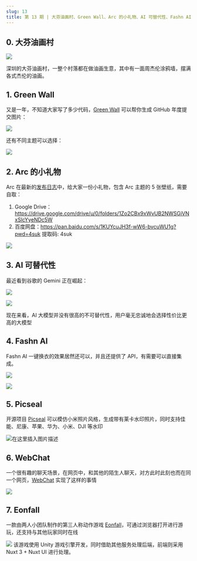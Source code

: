 ```yaml
---
slug: 13
title: 第 13 期 | 大芬油画村、Green Wall、Arc 的小礼物、AI 可替代性、Fashn AI、Picseal、WebChat、Eonfall……
---
```




## 0. 大芬油画村

![](https://img.wukaipeng.com//2024/12/26-233301-L6CIVN-5daa466e267642fa86759470ea06e63a.png)

深圳的大芬油画村，一整个村落都在做油画生意，其中有一面周杰伦涂鸦墙，摆满各式杰伦的油画。


## 1. Green Wall

又是一年，不知道大家写了多少代码，[Green Wall](https://green-wall.leoku.dev/) 可以帮你生成 GitHub 年度提交图片：

![](https://img.wukaipeng.com//2024/12/26-233301-w7ovdn-064f0054c8a5410d9a931b4cf21536e0.png)

还有不同主题可以选择：

![](https://img.wukaipeng.com//2024/12/26-233301-tjPAM2-ad44587ae9444007b961de1e02377f4d.gif)

## 2. Arc 的小礼物

Arc 在最新的[发布日志](https://arc.net/e/5358013E-071A-4C95-82C5-F6E4D1F725FA)中，给大家一份小礼物，包含 Arc 主题的 5 张壁纸，需要自取：
1. Google Drive： https://drive.google.com/drive/u/0/folders/1Zo2CBx9xWvUB2NWSGiVNxSlcYyeNDc5W
2. 百度网盘：https://pan.baidu.com/s/1KUYcuJH3f-wW6-bvcuWU1g?pwd=4suk 提取码: 4suk

![](https://img.wukaipeng.com//2024/12/26-233301-71nfWb-d171cf16edd84dc397a1c6ddcbfcf080.png)

## 3. AI 可替代性

最近看到谷歌的 Gemini 正在崛起：

![](https://img.wukaipeng.com//2024/12/26-233302-uK0CnM-a8841f05730349f3b8f6d16e803b5a7a.png)

![](https://img.wukaipeng.com//2024/12/26-233302-FdGd1t-3d61235d78264c6eaa1be18b7ca54301.png)


现在来看，AI 大模型并没有很高的不可替代性，用户毫无忠诚地会选择性价比更高的大模型


## 4. Fashn AI

Fashn AI 一键换衣的效果居然还可以，并且还提供了 API，有需要可以直接集成。

![](https://img.wukaipeng.com//2024/12/26-233303-jlNYDs-9460dac253e34461aa615f0bb6b5ea41.png)

![](https://img.wukaipeng.com//2024/12/26-233303-MhUInm-1e8d3147e15143f5bf68c5846edcc53f.jpeg)



## 5. Picseal

开源项目 [Picseal](https://github.com/zhiweio/picseal) 可以模仿小米照片风格，生成带有莱卡水印照片，同时支持佳能、尼康、苹果、华为、小米、DJI 等水印

![在这里插入图片描述](https://img.wukaipeng.com//2024/12/26-233304-Zorj1e-2508c9c1459f4c89a5b3f4bdec0db9b1.png)


## 6. WebChat

一个很有趣的聊天场景，在网页中，和其他的陌生人聊天，对方此时此刻也而在同一个网页，[WebChat](https://github.com/molvqingtai/WebChat) 实现了这样的事情

![](https://img.wukaipeng.com//2024/12/26-233304-r9zcl9-f9c680b2ef4a4c62a2f90bf560ddb5fc.gif)

## 7. Eonfall

一款由两人小团队制作的第三人称动作游戏 [Eonfall](https://eonfall.com/play/)，可通过浏览器打开进行游玩，还支持与其他玩家同时在线 

![](https://img.wukaipeng.com//2024/12/26-233305-lBIGdO-78f9374991fd46ba92926498cfd94c6b.png)
 该游戏使用 Unity 游戏引擎开发，同时借助其他服务处理后端，前端则采用 Nuxt 3 + Nuxt UI 进行处理。
